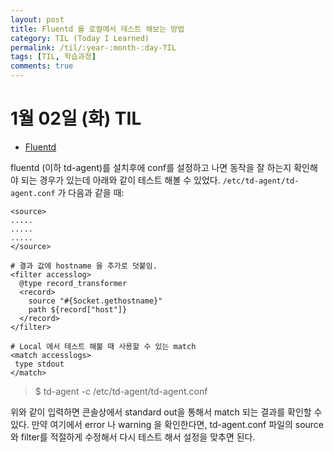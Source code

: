 ```yaml
---
layout: post
title: Fluentd 를 로컬에서 테스트 해보는 방법
category: TIL (Today I Learned)
permalink: /til/:year-:month-:day-TIL
tags: [TIL, 학습과정]
comments: true
---
```


# 1월 02일 (화) TIL
- [Fluentd](https://www.fluentd.org/)

fluentd (이하 td-agent)를 설치후에 conf를 설정하고 나면 동작을 잘 하는지 확인해야 되는 경우가 있는데 아래와 같이 테스트 해볼 수 있었다.
`/etc/td-agent/td-agent.conf` 가 다음과 같을 때:

```
<source>
.....
.....
.....
</source>

# 결과 값에 hostname 을 추가로 덧붙임.
<filter accesslog>
  @type record_transformer
  <record>
    source "#{Socket.gethostname}"
    path ${record["host"]}
  </record>
</filter>

# Local 에서 테스트 해볼 때 사용할 수 있는 match
<match accesslogs>
 type stdout
</match>
```

<!--more-->

> $ td-agent -c /etc/td-agent/td-agent.conf

위와 같이 입력하면 콘솔상에서 standard out을 통해서 match 되는 결과를 확인할 수 있다. 만약 여기에서 error 나 warning 을 확인한다면,
td-agent.conf 파일의 source 와 filter를 적절하게 수정해서 다시 테스트 해서 설정을 맞추면 된다.
